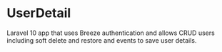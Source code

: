 # UserDetail
Laravel 10 app that uses Breeze authentication and allows CRUD users including soft delete and restore and events to save user details. 
